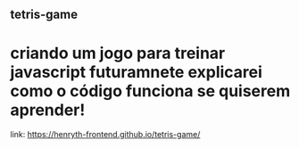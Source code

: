 ## tetris-game
# criando um jogo para treinar javascript futuramnete explicarei como o código funciona se quiserem aprender!

link:
https://henryth-frontend.github.io/tetris-game/
